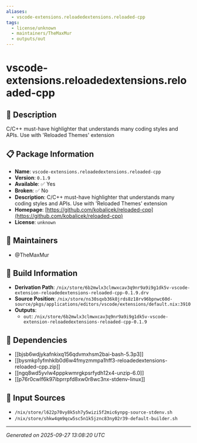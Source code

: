 ```yaml
---
aliases:
  - vscode-extensions.reloadedextensions.reloaded-cpp
tags:
  - license/unknown
  - maintainers/TheMaxMur
  - outputs/out
---
```


# vscode-extensions.reloadedextensions.reloaded-cpp

## 📝 Description

C/C++ must-have highlighter that understands many coding styles and APIs. Use with 'Reloaded Themes' extension

## 📋 Package Information

- **Name**: `vscode-extensions.reloadedextensions.reloaded-cpp`
- **Version**: `0.1.9`
- **Available**: ✅ Yes
- **Broken**: ✅ No
- **Description**: C/C++ must-have highlighter that understands many coding styles and APIs. Use with 'Reloaded Themes' extension
- **Homepage**: [https://github.com/kobalicek/reloaded-cpp](https://github.com/kobalicek/reloaded-cpp)
- **License**: `unknown`
## 👥 Maintainers

- @TheMaxMur


## 🔧 Build Information

- **Derivation Path**: `/nix/store/6b2mwlx3clmwxcav3q9nr9a9i9g1dk5v-vscode-extension-reloadedextensions-reloaded-cpp-0.1.9.drv`
- **Source Position**: `/nix/store/ns30sqxb36k8jrds8z18rv96bpnwc60d-source/pkgs/applications/editors/vscode/extensions/default.nix:3910`
- **Outputs**:
  - `out`:  `/nix/store/6b2mwlx3clmwxcav3q9nr9a9i9g1dk5v-vscode-extension-reloadedextensions-reloaded-cpp-0.1.9`

## 🔗 Dependencies

- [[bjsb6wdjykafnkixq156qdvmxhsm2bai-bash-5.3p3]]
- [[bysmkp1yfmhklb0d6w4fmyzmmpa1hff3-reloadedextensions-reloaded-cpp.zip]]
- [[ngq8wd5yvlw4pppkwmrgkpsrfydh12x4-unzip-6.0]]
- [[p76r0cwlf6k97ibprrpfd8xw0r8wc3nx-stdenv-linux]]

## 📁 Input Sources

- `/nix/store/l622p70vy8k5sh7y5wizi5f2mic6ynpg-source-stdenv.sh`
- `/nix/store/shkw4qm9qcw5sc5n1k5jznc83ny02r39-default-builder.sh`

---
*Generated on 2025-09-27 13:08:20 UTC*
